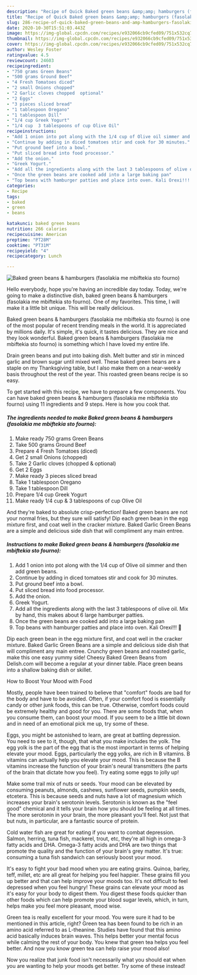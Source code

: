```yaml
---
description: "Recipe of Quick Baked green beans &amp;amp; hamburgers (fasolakia me mbiftekia sto fourno)"
title: "Recipe of Quick Baked green beans &amp;amp; hamburgers (fasolakia me mbiftekia sto fourno)"
slug: 286-recipe-of-quick-baked-green-beans-and-amp-hamburgers-fasolakia-me-mbiftekia-sto-fourno
date: 2020-10-30T15:51:03.443Z
image: https://img-global.cpcdn.com/recipes/e932066cb9cfed09/751x532cq70/baked-green-beans-hamburgers-fasolakia-me-mbiftekia-sto-fourno-recipe-main-photo.jpg
thumbnail: https://img-global.cpcdn.com/recipes/e932066cb9cfed09/751x532cq70/baked-green-beans-hamburgers-fasolakia-me-mbiftekia-sto-fourno-recipe-main-photo.jpg
cover: https://img-global.cpcdn.com/recipes/e932066cb9cfed09/751x532cq70/baked-green-beans-hamburgers-fasolakia-me-mbiftekia-sto-fourno-recipe-main-photo.jpg
author: Wesley Foster
ratingvalue: 4.5
reviewcount: 24603
recipeingredient:
- "750 grams Green Beans"
- "500 grams Ground Beef"
- "4 Fresh Tomatoes diced"
- "2 small Onions chopped"
- "2 Garlic cloves chopped  optional"
- "2 Eggs"
- "3 pieces sliced bread"
- "1 tablespoon Oregano"
- "1 tablespoon Dill"
- "1/4 cup Greek Yogurt"
- "1/4 cup  3 tablespoons of cup Olive Oil"
recipeinstructions:
- "Add 1 onion into pot along with the 1/4 cup of Olive oil simmer and then add green beans."
- "Continue by adding in diced tomatoes stir and cook for 30 minutes."
- "Put ground beef into a bowl."
- "Put sliced bread into food processor."
- "Add the onion."
- "Greek Yogurt."
- "Add all the ingredients along with the last 3 tablespoons of olive oil. Mix by hand, this makes about 6 large hamburger patties."
- "Once the green beans are cooked add into a large baking pan"
- "Top beans with hamburger patties and place into oven. Kali Orexi!!! 🙂"
categories:
- Recipe
tags:
- baked
- green
- beans

katakunci: baked green beans 
nutrition: 266 calories
recipecuisine: American
preptime: "PT28M"
cooktime: "PT31M"
recipeyield: "4"
recipecategory: Lunch

---
```



![Baked green beans &amp; hamburgers (fasolakia me mbiftekia sto fourno)](https://img-global.cpcdn.com/recipes/e932066cb9cfed09/751x532cq70/baked-green-beans-hamburgers-fasolakia-me-mbiftekia-sto-fourno-recipe-main-photo.jpg)

Hello everybody, hope you're having an incredible day today. Today, we're going to make a distinctive dish, baked green beans &amp; hamburgers (fasolakia me mbiftekia sto fourno). One of my favorites. This time, I will make it a little bit unique. This will be really delicious.

Baked green beans &amp; hamburgers (fasolakia me mbiftekia sto fourno) is one of the most popular of recent trending meals in the world. It is appreciated by millions daily. It's simple, it's quick, it tastes delicious. They are nice and they look wonderful. Baked green beans &amp; hamburgers (fasolakia me mbiftekia sto fourno) is something which I have loved my entire life.

Drain green beans and put into baking dish. Melt butter and stir in minced garlic and brown sugar until mixed well. These baked green beans are a staple on my Thanksgiving table, but I also make them on a near-weekly basis throughout the rest of the year. This roasted green beans recipe is so easy.


To get started with this recipe, we have to prepare a few components. You can have baked green beans &amp; hamburgers (fasolakia me mbiftekia sto fourno) using 11 ingredients and 9 steps. Here is how you cook that.

<!--inarticleads1-->

##### The ingredients needed to make Baked green beans &amp; hamburgers (fasolakia me mbiftekia sto fourno):

1. Make ready 750 grams Green Beans
1. Take 500 grams Ground Beef
1. Prepare 4 Fresh Tomatoes (diced)
1. Get 2 small Onions (chopped)
1. Take 2 Garlic cloves (chopped &amp; optional)
1. Get 2 Eggs
1. Make ready 3 pieces sliced bread
1. Take 1 tablespoon Oregano
1. Take 1 tablespoon Dill
1. Prepare 1/4 cup Greek Yogurt
1. Make ready 1/4 cup &amp; 3 tablespoons of cup Olive Oil


And they&#39;re baked to absolute crisp-perfection! Baked green beans are not your normal fries, but they sure will satisfy! Dip each green bean in the egg mixture first, and coat well in the cracker mixture. Baked Garlic Green Beans are a simple and delicious side dish that will compliment any main entree. 

<!--inarticleads2-->

##### Instructions to make Baked green beans &amp; hamburgers (fasolakia me mbiftekia sto fourno):

1. Add 1 onion into pot along with the 1/4 cup of Olive oil simmer and then add green beans.
1. Continue by adding in diced tomatoes stir and cook for 30 minutes.
1. Put ground beef into a bowl.
1. Put sliced bread into food processor.
1. Add the onion.
1. Greek Yogurt.
1. Add all the ingredients along with the last 3 tablespoons of olive oil. Mix by hand, this makes about 6 large hamburger patties.
1. Once the green beans are cooked add into a large baking pan
1. Top beans with hamburger patties and place into oven. Kali Orexi!!! 🙂


Dip each green bean in the egg mixture first, and coat well in the cracker mixture. Baked Garlic Green Beans are a simple and delicious side dish that will compliment any main entree. Crunchy green beans and roasted garlic, make this one easy yummy side! Cheesy Baked Green Beans from Delish.com will become a regular at your dinner table. Place green beans into a shallow baking dish or skillet. 

How to Boost Your Mood with Food


Mostly, people have been trained to believe that "comfort" foods are bad for the body and have to be avoided. Often, if your comfort food is essentially candy or other junk foods, this can be true. Otherwise, comfort foods could be extremely healthy and good for you. There are some foods that, when you consume them, can boost your mood. If you seem to be a little bit down and in need of an emotional pick me up, try some of these.

Eggs, you might be astonished to learn, are great at battling depression. You need to see to it, though, that what you make includes the yolk. The egg yolk is the part of the egg that is the most important in terms of helping elevate your mood. Eggs, particularly the egg yolks, are rich in B vitamins. B vitamins can actually help you elevate your mood. This is because the B vitamins increase the function of your brain's neural transmitters (the parts of the brain that dictate how you feel). Try eating some eggs to jolly up!

Make some trail mix of nuts or seeds. Your mood can be elevated by consuming peanuts, almonds, cashews, sunflower seeds, pumpkin seeds, etcetera. This is because seeds and nuts have a lot of magnesium which increases your brain's serotonin levels. Serotonin is known as the "feel good" chemical and it tells your brain how you should be feeling at all times. The more serotonin in your brain, the more pleasant you'll feel. Not just that but nuts, in particular, are a fantastic source of protein.

Cold water fish are great for eating if you want to combat depression. Salmon, herring, tuna fish, mackerel, trout, etc, they're all high in omega-3 fatty acids and DHA. Omega-3 fatty acids and DHA are two things that promote the quality and the function of your brain's grey matter. It's true: consuming a tuna fish sandwich can seriously boost your mood. 

It's easy to fight your bad mood when you are eating grains. Quinoa, barley, teff, millet, etc are all great for helping you feel happier. These grains fill you up better and that can help improve your moods too. It's not difficult to feel depressed when you feel hungry! These grains can elevate your mood as it's easy for your body to digest them. You digest these foods quicker than other foods which can help promote your blood sugar levels, which, in turn, helps make you feel more pleasant, mood wise.

Green tea is really excellent for your mood. You were sure it had to be mentioned in this article, right? Green tea has been found to be rich in an amino acid referred to as L-theanine. Studies have found that this amino acid basically induces brain waves. This helps better your mental focus while calming the rest of your body. You knew that green tea helps you feel better. And now you know green tea can help raise your mood also!

Now you realize that junk food isn't necessarily what you should eat when you are wanting to help your moods get better. Try some of these instead!

